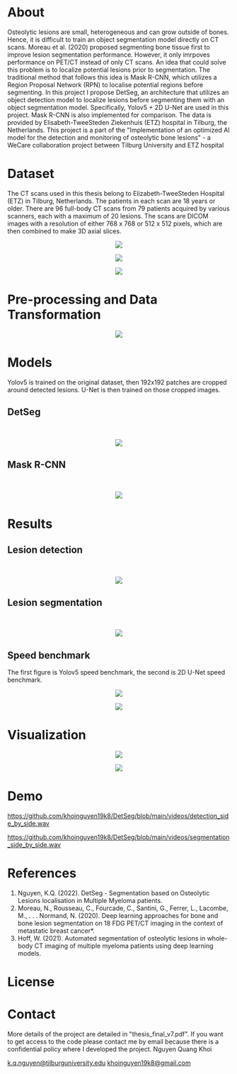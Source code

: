 # About
Osteolytic lesions are small, heterogeneous and can grow outside of bones. Hence, it is difficult to train an object segmentation model directly on CT scans.
Moreau et al. (2020) proposed segmenting bone tissue first to improve lesion segmentation performance. However, it only imrpoves performance on PET/CT instead
of only CT scans. An idea that could solve this problem is to localize potential lesions prior to segmentation. The traditional method that follows this idea is Mask R-CNN, which utilizes
a Region Proposal Network (RPN) to localise potential regions before segmenting. In this project I propose DetSeg, an architecture
that utilizes an object detection model to localize lesions before segmenting them with an object segmentation model. Specifically, Yolov5 + 2D U-Net are 
used in this project. Mask R-CNN is also implemented for comparison. The data is provided by Elisabeth-TweeSteden Ziekenhuis (ETZ) hospital in Tilburg, the Netherlands.
This project is a part of the "Implementation of an optimized AI model for the detection and monitoring of osteolytic bone lesions" - a WeCare collaboration project between Tilburg University and ETZ hospital <br>

# Dataset
The CT scans used in this thesis belong to Elizabeth-TweeSteden Hospital (ETZ) in Tilburg, Netherlands. The patients in each scan are 18 years or
older. There are 96 full-body CT scans from 79 patients acquired by various scanners, each with a maximum of 20 lesions. The scans are DICOM
images with a resolution of either 768 x 768 or 512 x 512 pixels, which are then combined to make 3D axial slices. <br>

<p align="center">
  <img src="https://github.com/khoinguyen19k8/DetSeg/blob/main/figures/data/CTP10_001_Slices.png">
</p>

<p align="center">
  <img src="https://github.com/khoinguyen19k8/DetSeg/blob/main/figures/data/big-lesions-and-ground-truth.png">
</p>

<p align="center">
  <img src="https://github.com/khoinguyen19k8/DetSeg/blob/main/figures/data/lesion_dist.png">
</p>

# Pre-processing and Data Transformation

<p align="center">
  <img src="https://github.com/khoinguyen19k8/DetSeg/blob/main/figures/pipeline/data-augmentation-pipeline.jpg">
</p>

# Models
Yolov5 is trained on the original dataset, then 192x192 patches are cropped around detected lesions. U-Net is then trained on those cropped images.

## DetSeg
<br>
<p align="center">
  <img src="https://github.com/khoinguyen19k8/DetSeg/blob/main/figures/models/DSeg.png">
</p>

## Mask R-CNN
<br>
<p align="center">
  <img src="https://github.com/khoinguyen19k8/DetSeg/blob/main/figures/models/mask-rcnn-architecture.jpg">
</p>

# Results

## Lesion detection
<br>
<p align="center">
  <img src="https://github.com/khoinguyen19k8/DetSeg/blob/main/figures/results/lesion_detection_results.jpg">
</p>

## Lesion segmentation
<br>
<p align="center">
  <img src="https://github.com/khoinguyen19k8/DetSeg/blob/main/figures/results/lesion_segmentation_results.jpg">
</p>

## Speed benchmark
The first figure is Yolov5 speed benchmark, the second is 2D U-Net speed benchmark.

<p align="center">
  <img src="https://github.com/khoinguyen19k8/DetSeg/blob/main/figures/results/benchmark.png">
</p>

<p align="center">
  <img src="https://github.com/khoinguyen19k8/DetSeg/blob/main/figures/results/segmentation_benchmark.png">
</p>

# Visualization

<p align="center">
  <img src="https://github.com/khoinguyen19k8/DetSeg/blob/main/figures/results/yolov5_vis.png">
</p>

<p align="center">
  <img src="https://github.com/khoinguyen19k8/DetSeg/blob/main/figures/results/preds_categorized_01.png">
</p>

# Demo

https://github.com/khoinguyen19k8/DetSeg/blob/main/videos/detection_side_by_side.wav

https://github.com/khoinguyen19k8/DetSeg/blob/main/videos/segmentation_side_by_side.wav


# References
1. Nguyen, K.Q. (2022). DetSeg - Segmentation based on Osteolytic Lesions localisation in Multiple Myeloma patients.
2. Moreau, N., Rousseau, C., Fourcade, C., Santini, G., Ferrer, L., Lacombe, M., . . . Normand, N. (2020). Deep learning approaches for bone and bone lesion segmentation on 18 FDG PET/CT imaging in the context of metastatic breast cancer*.
3. Hoff, W. (2021). Automated segmentation of osteolytic lesions in whole-body CT imaging of multiple myeloma patients using deep learning models.

# License

# Contact
More details of the project are detailed in "thesis_final_v7.pdf". If you want to get access to the code please contact me by email because there is a confidential policy where I developed the project.
Nguyen Quang Khoi

k.q.nguyen@tilburguniversity.edu
khoinguyen19k8@gmail.com
